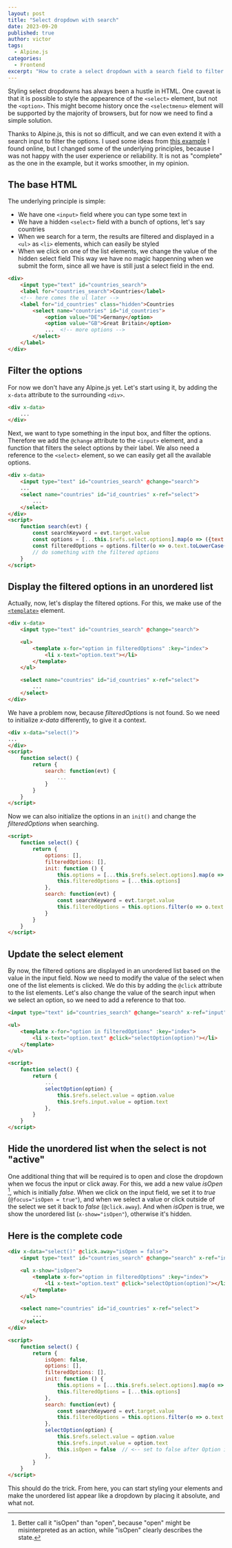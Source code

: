 ```yaml
---
layout: post
title: "Select dropdown with search"
date: 2023-09-20
published: true
author: victor
tags:
  - Alpine.js
categories:
  - Frontend
excerpt: "How to crate a select dropdown with a search field to filter options"
---
```


Styling select dropdowns has always been a hustle in HTML.
One caveat is that it is possible to style the appearence of the `<select>` element, but not the `<option>`.
This might become history once the `<selectmenu>` element will be supported by the majority of browsers, but for now we need to find a simple solution.

Thanks to Alpine.js, this is not so difficult, and we can even extend it with a search input to filter the options.
I used some ideas from [this example]((https://tailwindcomponents.com/component/tailwindcss-and-alpinejs-custom-select-input)) I found online, but I changed some of the underlying principles, because I was not happy with the user experience or reliability.
It is not as "complete" as the one in the example, but it works smoother, in my opinion. 

## The base HTML

The underlying principle is simple:
* We have one `<input>` field where you can type some text in
* We have a hidden `<select>` field with a bunch of options, let's say countries
* When we search for a term, the results are filtered and displayed in a `<ul>` as `<li>` elements, which can easily be styled
* When we click on one of the list elements, we change the value of the hidden select field
This way we have no magic happenning when we submit the form, since all we have is still just a select field in the end.

```html
<div>
    <input type="text" id="countries_search">
    <label for="countries_search">Countries</label>
    <!-- here comes the ul later -->
    <label for="id_countries" class="hidden">Countries
        <select name="countries" id="id_countries">
            <option value="DE">Germany</option>
            <option value="GB">Great Britain</option>
            ...  <!-- more options -->
        </select>
    </label>
</div>
```

## Filter the options

For now we don't have any Alpine.js yet.
Let's start using it, by adding the `x-data` attribute to the surrounding `<div>`.

```html
<div x-data>
    ...
</div>
```

Next, we want to type something in the input box, and filter the options.
Therefore we add the `@change` attribute to the `<input>` element, and a function that filters the select options by their label.
We also need a reference to the `<select>` element, so we can easily get all the available options.

```html
<div x-data>
    <input type="text" id="countries_search" @change="search">
    ...
    <select name="countries" id="id_countries" x-ref="select">
        ...
    </select>
</div>
<script>
    function search(evt) {
        const searchKeyword = evt.target.value
        const options = [...this.$refs.select.options].map(o => ({text: o.text, value: o.value}))
        const filteredOptions = options.filter(o => o.text.toLowerCase().includes(searchKeyword.toLowerCase()))
        // do something with the filtered options
    }
</script>
```

## Display the filtered options in an unordered list

Actually, now, let's display the filtered options.
For this, we make use of the [`<template>`](https://developer.mozilla.org/en-US/docs/Web/HTML/Element/template) element.

```html
<div x-data>
    <input type="text" id="countries_search" @change="search">

    <ul>
        <template x-for="option in filteredOptions" :key="index">
            <li x-text="option.text"></li>
        </template>
    </ul>

    <select name="countries" id="id_countries" x-ref="select">
        ...
    </select>
</div>
```

We have a problem now, because *filteredOptions* is not found.
So we need to initialize *x-data* differently, to give it a context.

```html
<div x-data="select()">
...
</div>
<script>
    function select() {
        return {
            search: function(evt) {
                ...
            }
        }
    }
</script>
```

Now we can also initialize the options in an `init()` and change the *filteredOptions* when searching.

```html
<script>
    function select() {
        return {
            options: [],
            filteredOptions: [],
            init: function () {
                this.options = [...this.$refs.select.options].map(o => ({text: o.text, value: o.value}))
                this.filteredOptions = [...this.options]
            },
            search: function(evt) {
                const searchKeyword = evt.target.value
                this.filteredOptions = this.options.filter(o => o.text.toLowerCase().includes(searchKeyword.toLowerCase()))
            }
        }
    }
</script>
```

## Update the select element

By now, the filtered options are displayed in an unordered list based on the value in the input field.
Now we need to modify the value of the select when one of the list elements is clicked.
We do this by adding the `@click` attribute to the list elements.
Let's also change the value of the search input when we select an option, so we need to add a reference to that too.

```html
<input type="text" id="countries_search" @change="search" x-ref="input">

<ul>
    <template x-for="option in filteredOptions" :key="index">
        <li x-text="option.text" @click="selectOption(option)"></li>
    </template>
</ul>

<script>
    function select() {
        return {
            ...
            selectOption(option) {
                this.$refs.select.value = option.value
                this.$refs.input.value = option.text
            },
        }
    }
</script>
```

## Hide the unordered list when the select is not "active"

One additional thing that will be required is to open and close the dropdown when we focus the input or click away.
For this, we add a new value *isOpen* [^1], which is initially *false*.
When we click on the input field, we set it to *true* (`@focus="isOpen = true"`), and when we select a value or click outside of the select we set it back to *false* (`@click.away`).
And when *isOpen* is true, we show the unordered list (`x-show="isOpen"`), otherwise it's hidden.

## Here is the complete code

```html
<div x-data="select()" @click.away="isOpen = false">
    <input type="text" id="countries_search" @change="search" x-ref="input" @focus="isOpen = true">

    <ul x-show="isOpen">
        <template x-for="option in filteredOptions" :key="index">
            <li x-text="option.text" @click="selectOption(option)"></li>
        </template>
    </ul>

    <select name="countries" id="id_countries" x-ref="select">
        ...
    </select>
</div>

<script>
    function select() {
        return {
            isOpen: false,
            options: [],
            filteredOptions: [],
            init: function () {
                this.options = [...this.$refs.select.options].map(o => ({text: o.text, value: o.value}))
                this.filteredOptions = [...this.options]
            },
            search: function(evt) {
                const searchKeyword = evt.target.value
                this.filteredOptions = this.options.filter(o => o.text.toLowerCase().includes(searchKeyword.toLowerCase()))
            },
            selectOption(option) {
                this.$refs.select.value = option.value
                this.$refs.input.value = option.text
                this.isOpen = false  // <-- set to false after Option is selected
            },
        }
    }
</script>
```

This should do the trick.
From here, you can start styling your elements and make the unordered list appear like a dropdown by placing it absolute, and what not.


[^1]: Better call it "isOpen" than "open", because "open" might be misinterpreted as an action, while "isOpen" clearly describes the state.